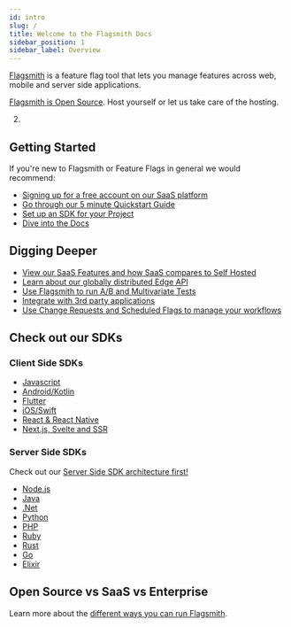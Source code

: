 ```yaml
---
id: intro
slug: /
title: Welcome to the Flagsmith Docs
sidebar_position: 1
sidebar_label: Overview
---
```


[Flagsmith](https://flagsmith.com/) is a feature flag tool that lets you manage features across web, mobile and server
side applications.

[Flagsmith is Open Source](https://github.com/Flagsmith). Host yourself or let us take care of the hosting.

2.

## Getting Started

If you're new to Flagsmith or Feature Flags in general we would recommend:

- [Signing up for a free account on our SaaS platform](https://app.flagsmith.com/signup)
- [Go through our 5 minute Quickstart Guide](quickstart.md)
- [Set up an SDK for your Project](clients/overview.md)
- [Dive into the Docs](basic-features/overview.md)

## Digging Deeper

- [View our SaaS Features and how SaaS compares to Self Hosted](version-comparison.md)
- [Learn about our globally distributed Edge API](advanced-use/edge-api.md)
- [Use Flagsmith to run A/B and Multivariate Tests](advanced-use/ab-testing.md)
- [Integrate with 3rd party applications](integrations/overview.md)
- [Use Change Requests and Scheduled Flags to manage your workflows](advanced-use/change-requests.md)

## Check out our SDKs

### Client Side SDKs

- [Javascript](/clients/javascript)
- [Android/Kotlin](/clients/android)
- [Flutter](/clients/flutter)
- [iOS/Swift](/clients/ios)
- [React & React Native](/clients/react)
- [Next.js, Svelte and SSR](/clients/next-ssr)

### Server Side SDKs

Check out our [Server Side SDK architecture first!](clients/overview.md)

- [Node.js](/clients/server-side?language=nodejs)
- [Java](/clients/server-side?language=java)
- [.Net](/clients/server-side?language=dotnet)
- [Python](/clients/server-side?language=python)
- [PHP](/clients/server-side?language=php)
- [Ruby](/clients/server-side?language=ruby)
- [Rust](/clients/server-side?language=rust)
- [Go](/clients/server-side?language=go)
- [Elixir](/clients/server-side?language=elixir)

## Open Source vs SaaS vs Enterprise

Learn more about the [different ways you can run Flagsmith](version-comparison.md).
